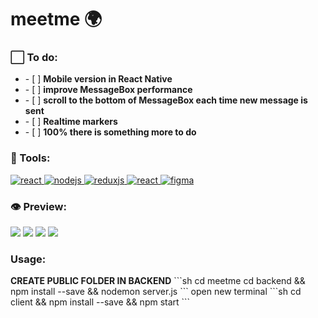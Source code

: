# meetme 🌍

<h3 align="left">⬜ To do:</h3>
<ul align="left"> 
<li>- [ ] <b>Mobile version in React Native</b></li>
<li>- [ ] <b>improve MessageBox performance</b></li>
<li>- [ ] <b>scroll to the bottom of MessageBox each time new message is sent</b></li>
<li>- [ ] <b>Realtime markers</b></li>
<li>- [ ] <b>100% there is something more to do</b></li>
</ul>
<h3 align="left">🔧 Tools:</h3>
<p align="left"><a href="https://reactjs.org/" target="_blank"> <img src="https://img.shields.io/badge/Code-React.js-informational?style=flat&logo=react&logoColor=white&color=6e33ba" alt="react"/> </a> <a href="https://nodejs.org/en/" target="_blank"> <img src="https://img.shields.io/badge/Code-Node.js-informational?style=flat&logo=node.js&logoColor=white&color=6e33ba" alt="nodejs"/> </a> <a href="https://redux.js.org/" target="_blank"> <img src="https://img.shields.io/badge/Code-Redux.js-informational?style=flat&logo=redux&logoColor=white&color=6e33ba" alt="reduxjs"/> </a>
  <a href="https://socket.io/" target="_blank"> <img src="https://img.shields.io/badge/Code-socket.io-informational?style=flat&logo=socket.io&logoColor=white&color=6e33ba" alt="react"/> </a><a href="https://www.figma.com/" target="_blank"> <img src="https://img.shields.io/badge/Design-Figma-informational?style=flat&logo=figma&logoColor=white&color=6e33ba" alt="figma"/> </a></p>
<h3 align="left">👁 Preview:</h3>
<img src="https://i.imgur.com/aRsaomM.png"></img>
<img src="https://i.imgur.com/8xR8k4y.png"></img>
<img src="https://i.imgur.com/ecUxXbB.png"></img>
<img src="https://i.imgur.com/2MECa7o.png"></img>
<h3 align="left">Usage:</h3>
<b>CREATE PUBLIC FOLDER IN BACKEND</b>
```sh
cd meetme
cd backend && npm install --save && nodemon server.js
```
open new terminal
```sh
cd client && npm install --save && npm start
```
